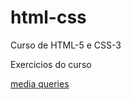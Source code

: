 # html-css
Curso de HTML-5 e CSS-3

Exercicios do curso

<a href="Módulo-04/ex025-mediaqueries/mq005-responsivo/index.html" target="_blank" rel="next">media queries</a>